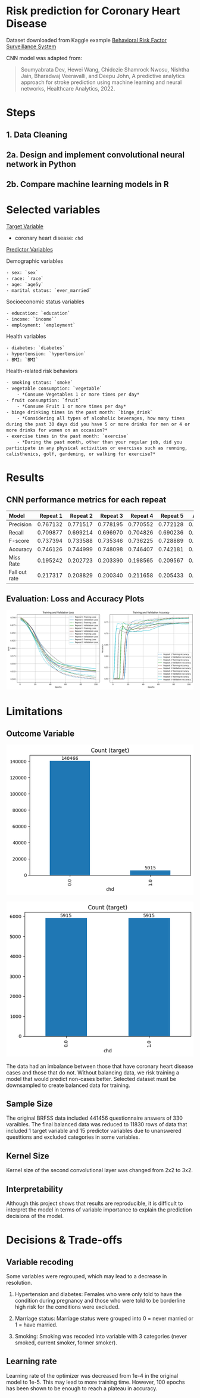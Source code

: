 # Risk prediction for Coronary Heart Disease 
Dataset downloaded from Kaggle example [Behavioral Risk Factor Surveillance System](https://www.kaggle.com/datasets/cdc/behavioral-risk-factor-surveillance-system/data)

CNN model was adapted from: 
> Soumyabrata Dev, Hewei Wang, Chidozie Shamrock Nwosu, Nishtha Jain, Bharadwaj Veeravalli, and Deepu John, A predictive analytics approach for stroke prediction using machine learning and neural networks, Healthcare Analytics, 2022.

# Steps

## 1. Data Cleaning

## 2a. Design and implement convolutional neural network in Python


## 2b. Compare machine learning models in R




# Selected variables
<u>Target Variable</u>
- coronary heart disease: `chd`

<u>Predictor Variables</u>

Demographic variables

    - sex: `sex`
    - race: `race`
    - age: `age5y`
    - marital status: `ever_married`

Socioeconomic status variables

    - education: `education`
    - income: `income``
    - employment: `employment` 

Health variables

    - diabetes: `diabetes`
    - hypertension: `hypertension`
    - BMI: `BMI`

Health-related risk behaviors

    - smoking status: `smoke`
    - vegetable consumption: `vegetable`
        - *Consume Vegetables 1 or more times per day*
    - fruit consumption: `fruit`
        - *Consume Fruit 1 or more times per day*
    - binge drinking times in the past month: `binge_drink`
        - *Considering all types of alcoholic beverages, how many times during the past 30 days did you have 5 or more drinks for men or 4 or more drinks for women on an occasion?*
    - exercise times in the past month: `exercise`
        - *During the past month, other than your regular job, did you participate in any physical activities or exercises such as running, calisthenics, golf, gardening, or walking for exercise?*

# Results 
## CNN performance metrics for each repeat 
| Model               |   Repeat 1 |   Repeat 2 |   Repeat 3 |   Repeat 4 |   Repeat 5 |    Average |
|:--------------------|-----------:|-----------:|-----------:|-----------:|-----------:|-----------:|
| Precision           | 0.767132   |   0.771517 | 	0.778195 |	0.770552  |	0.772128   |    0.771905|
| Recall              | 0.709877   |   0.699214 |   0.696970 |  0.704826  | 0.690236   |    0.700224|
| F-score             | 0.737394   |   0.733588 |	0.735346 |	0.736225  |	0.728889   |	0.734289|
| Accuracy            | 0.746126   |   0.744999 |	0.748098 |	0.746407  |	0.742181   |	0.745562|
| Miss Rate           | 0.195242   |   0.202723 |	0.203390 |	0.198565  |	0.209567   |	0.201897|
| Fall out rate       | 0.217317   |   0.208829 |	0.200340 |	0.211658  |	0.205433   |	0.208715|

## Evaluation: Loss and Accuracy Plots
![Training and Validation Accuracy](plot/epochs.png)

# Limitations

## Outcome Variable

![imbalanced](plot/imbalanceddata.png)

![balanced](plot/balanceddata.png)

The data had an imbalance between those that have coronary heart disease cases and those that do not. Without balancing data, we risk training a model that would predict non-cases better. Selected dataset must be downsampled to create balanced data for training. 

## Sample Size

The original BRFSS data included 441456 questionnaire answers of 330 varaibles. The final balanced data was reduced to 11830 rows of data that included 1 target variable and 15 predictor variables due to unanswered questtions and excluded categories in some variables. 

## Kernel Size

Kernel size of the second convolutional layer was changed from 2x2 to 3x2. 


## Interpretability

Although this project shows that results are reproducible, it is difficult to interpret the model in terms of variable importance to explain the prediction decisions of the model. 

# Decisions & Trade-offs

## Variable recoding

Some variables were regrouped, which may lead to a decrease in resolution. 

1. Hypertension and diabetes: Females who were only told to have the condition during pregnancy and those who were told to be borderline high risk for the conditions were excluded. 

2. Marriage status: Marriage status were grouped into 0 = never married or 1 = have married.

3. Smoking: Smoking was recoded into variable with 3 categories (never smoked, current smoker, former smoker). 

## Learning rate

Learning rate of the optimizer was decreased from 1e-4 in the original model to 1e-5. This may lead to more training time. However, 100 epochs has been shown to be enough to reach a plateau in accuracy. 

